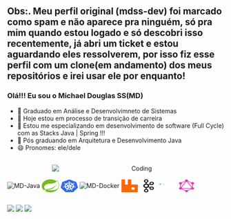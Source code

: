 ## Obs:. Meu perfil original (mdss-dev) foi marcado como spam e não aparece pra ninguém, só pra mim quando estou logado e só descobri isso recentemente, já abri um ticket e estou aguardando eles ressolverem, por isso fiz esse perfil com um clone(em andamento) dos meus repositórios e irei usar ele por enquanto!

### Olá!!! Eu sou o Michael Douglas SS(MD)
- 🔭 Graduado em Análise e Desenvolvimneto de Sistemas
- 🔭 Hoje estou em processo de transição de carreira
- 🌱 Estou me especializando em desenvolvimento de software (Full Cycle) com as Stacks Java | Spring !!!
- 🌱 Pós graduando em Arquitetura e Desenvolvimento Java
- 😄 Pronomes: ele/dele
<br>
<div align="center">
 <img align="right" alt="Coding" width="400" src="https://res.cloudinary.com/practicaldev/image/fetch/s--_AGrXPbv--/c_limit%2Cf_auto%2Cfl_progressive%2Cq_66%2Cw_880/https://res.cloudinary.com/practicaldev/image/fetch/s--sNXjzc6P--/c_limit%252Cf_auto%252Cfl_progressive%252Cq_66%252Cw_880/https://media1.tenor.com/images/0c34272909ee2a4db5606a014082312b/tenor.gif%253Fitemid%253D15828752">
</div>
<br>
 <div style="display: inline_block"><br>
  <img align="center" alt="MD-Java" height="30" width="40" src="https://cdn.jsdelivr.net/gh/devicons/devicon/icons/java/java-original.svg" />
  <img align="center" alt="MD-Docker" height="30" width="40" src="https://github.com/devicons/devicon/blob/master/icons/spring/spring-original.svg" />
  <img align="center" alt="MD-Angular" height="30" width="40" src="https://github.com/devicons/devicon/blob/master/icons/kubernetes/kubernetes-original.svg" />
  <img align="center" alt="MD-Docker" height="30" width="40" src="https://cdn.jsdelivr.net/gh/devicons/devicon/icons/docker/docker-original.svg" />
  <img align="center" alt="MD-Angular" height="30" width="40" src="https://github.com/devicons/devicon/blob/master/icons/rabbitmq/rabbitmq-original.svg" />
  <img align="center" alt="MD-Angular" height="30" width="40" src="https://github.com/devicons/devicon/blob/master/icons/apachekafka/apachekafka-original.svg" />
  <img align="center" alt="MD-Angular" height="30" width="40" src="https://github.com/devicons/devicon/blob/master/icons/grpc/grpc-original.svg" />
  <img align="center" alt="MD-Angular" height="30" width="40" src="https://github.com/devicons/devicon/blob/master/icons/graphql/graphql-plain.svg" />


</div>
  
##
  
<div> 
  <a href = "mailto:douglas.ti.dev@gmail.com"><img src="https://img.shields.io/badge/-Gmail-%23333?style=for-the-badge&logo=gmail&logoColor=white" target="_blank"></a>
  <a href="https://www.linkedin.com/in/mdss-dev" target="_blank"><img src="https://img.shields.io/badge/-LinkedIn-%230077B5?style=for-the-badge&logo=linkedin&logoColor=white" target="_blank"></a> 
  <a href="https://discord.gg/SfEkeGkCSP" target="_blank"><img src="https://img.shields.io/badge/Discord-7289DA?style=for-the-badge&logo=discord&logoColor=white" target="_blank"></a> 
</div>
